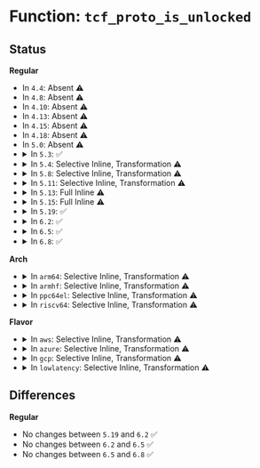 # Function: <code>tcf_proto_is_unlocked</code>

## Status
<b>Regular</b>
<ul>
<li>
In <code>4.4</code>: Absent ⚠️
</li>
<li>
In <code>4.8</code>: Absent ⚠️
</li>
<li>
In <code>4.10</code>: Absent ⚠️
</li>
<li>
In <code>4.13</code>: Absent ⚠️
</li>
<li>
In <code>4.15</code>: Absent ⚠️
</li>
<li>
In <code>4.18</code>: Absent ⚠️
</li>
<li>
In <code>5.0</code>: Absent ⚠️
</li>
<li>
<details>
<summary>In <code>5.3</code>: ✅</summary>

```c
bool tcf_proto_is_unlocked(const char *kind);
```

**Collision:** Unique Static

**Inline:** No

**Transformation:** False

**Instances:**

```
In net/sched/cls_api.c (ffffffff8195ddc0)
Location: net/sched/cls_api.c:163
Inline: False
Direct callers:
  - net/sched/cls_api.c:tc_get_tfilter
  - net/sched/cls_api.c:tc_del_tfilter
  - net/sched/cls_api.c:tc_new_tfilter
```
**Symbols:**

```
ffffffff8195ddc0-ffffffff8195de05: tcf_proto_is_unlocked (STB_LOCAL)
```
</details>
</li>
<li>
<details>
<summary>In <code>5.4</code>: Selective Inline, Transformation ⚠️</summary>

**Collision:** Unique Static

**Inline:** Selective

**Transformation:** True

**Instances:**

```
In net/sched/cls_api.c (ffffffff81998364)
Location: net/sched/cls_api.c:230
Inline: True
Inline callers:
  - net/sched/cls_api.c:tc_get_tfilter
  - net/sched/cls_api.c:tc_del_tfilter
  - net/sched/cls_api.c:tc_new_tfilter
Direct callers:
  - net/sched/cls_api.c:tc_get_tfilter
  - net/sched/cls_api.c:tc_del_tfilter
  - net/sched/cls_api.c:tc_new_tfilter
```
**Symbols:**

```
ffffffff81994490-ffffffff819944d5: tcf_proto_is_unlocked.part.0 (STB_LOCAL)
```
</details>
</li>
<li>
<details>
<summary>In <code>5.8</code>: Selective Inline, Transformation ⚠️</summary>

**Collision:** Unique Static

**Inline:** Selective

**Transformation:** True

**Instances:**

```
In net/sched/cls_api.c (ffffffff81a6fd06)
Location: net/sched/cls_api.c:231
Inline: True
Inline callers:
  - net/sched/cls_api.c:tc_get_tfilter
  - net/sched/cls_api.c:tc_del_tfilter
  - net/sched/cls_api.c:tc_new_tfilter
Direct callers:
  - net/sched/cls_api.c:tc_get_tfilter
  - net/sched/cls_api.c:tc_del_tfilter
  - net/sched/cls_api.c:tc_new_tfilter
```
**Symbols:**

```
ffffffff81a6c700-ffffffff81a6c77a: tcf_proto_is_unlocked.part.0 (STB_LOCAL)
```
</details>
</li>
<li>
<details>
<summary>In <code>5.11</code>: Selective Inline, Transformation ⚠️</summary>

**Collision:** Unique Static

**Inline:** Selective

**Transformation:** True

**Instances:**

```
In net/sched/cls_api.c (ffffffff81a78702)
Location: net/sched/cls_api.c:231
Inline: True
Inline callers:
  - net/sched/cls_api.c:tc_get_tfilter
  - net/sched/cls_api.c:tc_del_tfilter
  - net/sched/cls_api.c:tc_new_tfilter
Direct callers:
  - net/sched/cls_api.c:tc_get_tfilter
  - net/sched/cls_api.c:tc_del_tfilter
  - net/sched/cls_api.c:tc_new_tfilter
```
**Symbols:**

```
ffffffff81a750a0-ffffffff81a7511a: tcf_proto_is_unlocked.part.0 (STB_LOCAL)
```
</details>
</li>
<li>
<details>
<summary>In <code>5.13</code>: Full Inline ⚠️</summary>

**Collision:** Unique Static

**Inline:** Full

**Transformation:** False

**Instances:**

```
In net/sched/cls_api.c (ffffffff81a614f1)
Location: net/sched/cls_api.c:231
Inline: True
Inline callers:
  - net/sched/cls_api.c:tc_get_tfilter
  - net/sched/cls_api.c:tc_get_tfilter
  - net/sched/cls_api.c:tc_del_tfilter
  - net/sched/cls_api.c:tc_del_tfilter
  - net/sched/cls_api.c:tc_new_tfilter
  - net/sched/cls_api.c:tc_new_tfilter
```
</details>
</li>
<li>
<details>
<summary>In <code>5.15</code>: Full Inline ⚠️</summary>

**Collision:** Unique Static

**Inline:** Full

**Transformation:** False

**Instances:**

```
In net/sched/cls_api.c (ffffffff81b1a701)
Location: net/sched/cls_api.c:231
Inline: True
Inline callers:
  - net/sched/cls_api.c:tc_get_tfilter
  - net/sched/cls_api.c:tc_get_tfilter
  - net/sched/cls_api.c:tc_del_tfilter
  - net/sched/cls_api.c:tc_del_tfilter
  - net/sched/cls_api.c:tc_new_tfilter
  - net/sched/cls_api.c:tc_new_tfilter
```
</details>
</li>
<li>
<details>
<summary>In <code>5.19</code>: ✅</summary>

```c
bool tcf_proto_is_unlocked(const char *kind);
```

**Collision:** Unique Static

**Inline:** No

**Transformation:** False

**Instances:**

```
In net/sched/cls_api.c (ffffffff81c9da80)
Location: net/sched/cls_api.c:248
Inline: False
Direct callers:
  - net/sched/cls_api.c:tc_get_tfilter
  - net/sched/cls_api.c:tc_del_tfilter
  - net/sched/cls_api.c:tc_new_tfilter
```
**Symbols:**

```
ffffffff81c9da80-ffffffff81c9dae7: tcf_proto_is_unlocked (STB_LOCAL)
```
</details>
</li>
<li>
<details>
<summary>In <code>6.2</code>: ✅</summary>

```c
bool tcf_proto_is_unlocked(const char *kind);
```

**Collision:** Unique Static

**Inline:** No

**Transformation:** False

**Instances:**

```
In net/sched/cls_api.c (ffffffff81e5a0d0)
Location: net/sched/cls_api.c:250
Inline: False
Direct callers:
  - net/sched/cls_api.c:tc_get_tfilter
  - net/sched/cls_api.c:tc_del_tfilter
  - net/sched/cls_api.c:tc_new_tfilter
```
**Symbols:**

```
ffffffff81e5a0d0-ffffffff81e5a137: tcf_proto_is_unlocked (STB_LOCAL)
```
</details>
</li>
<li>
<details>
<summary>In <code>6.5</code>: ✅</summary>

```c
bool tcf_proto_is_unlocked(const char *kind);
```

**Collision:** Unique Static

**Inline:** No

**Transformation:** False

**Instances:**

```
In net/sched/cls_api.c (ffffffff81eb5b10)
Location: net/sched/cls_api.c:352
Inline: False
Direct callers:
  - net/sched/cls_api.c:tc_get_tfilter
  - net/sched/cls_api.c:tc_del_tfilter
  - net/sched/cls_api.c:tc_new_tfilter
```
**Symbols:**

```
ffffffff81eb5b10-ffffffff81eb5b77: tcf_proto_is_unlocked (STB_LOCAL)
```
</details>
</li>
<li>
<details>
<summary>In <code>6.8</code>: ✅</summary>

```c
bool tcf_proto_is_unlocked(const char *kind);
```

**Collision:** Unique Static

**Inline:** No

**Transformation:** False

**Instances:**

```
In net/sched/cls_api.c (ffffffff81f78820)
Location: net/sched/cls_api.c:352
Inline: False
Direct callers:
  - net/sched/cls_api.c:tc_get_tfilter
  - net/sched/cls_api.c:tc_del_tfilter
  - net/sched/cls_api.c:tc_new_tfilter
```
**Symbols:**

```
ffffffff81f78820-ffffffff81f78887: tcf_proto_is_unlocked (STB_LOCAL)
```
</details>
</li>
</ul>
<b>Arch</b>
<ul>
<li>
<details>
<summary>In <code>arm64</code>: Selective Inline, Transformation ⚠️</summary>

**Collision:** Unique Static

**Inline:** Selective

**Transformation:** True

**Instances:**

```
In net/sched/cls_api.c (ffff800010c45268)
Location: net/sched/cls_api.c:230
Inline: True
Inline callers:
  - net/sched/cls_api.c:tc_get_tfilter
  - net/sched/cls_api.c:tc_del_tfilter
  - net/sched/cls_api.c:tc_new_tfilter
Direct callers:
  - net/sched/cls_api.c:tc_get_tfilter
  - net/sched/cls_api.c:tc_del_tfilter
  - net/sched/cls_api.c:tc_new_tfilter
```
**Symbols:**

```
ffff800010c41828-ffff800010c4188c: tcf_proto_is_unlocked.part.0 (STB_LOCAL)
```
</details>
</li>
<li>
<details>
<summary>In <code>armhf</code>: Selective Inline, Transformation ⚠️</summary>

**Collision:** Unique Static

**Inline:** Selective

**Transformation:** True

**Instances:**

```
In net/sched/cls_api.c (c0d55834)
Location: net/sched/cls_api.c:230
Inline: True
Inline callers:
  - net/sched/cls_api.c:tc_get_tfilter
  - net/sched/cls_api.c:tc_del_tfilter
  - net/sched/cls_api.c:tc_new_tfilter
Direct callers:
  - net/sched/cls_api.c:tc_get_tfilter
  - net/sched/cls_api.c:tc_del_tfilter
  - net/sched/cls_api.c:tc_new_tfilter
```
**Symbols:**

```
c0d52ec0-c0d52f0c: tcf_proto_is_unlocked.part.0 (STB_LOCAL)
```
</details>
</li>
<li>
<details>
<summary>In <code>ppc64el</code>: Selective Inline, Transformation ⚠️</summary>

**Collision:** Unique Static

**Inline:** Selective

**Transformation:** True

**Instances:**

```
In net/sched/cls_api.c (c000000000d40470)
Location: net/sched/cls_api.c:230
Inline: True
Inline callers:
  - net/sched/cls_api.c:tc_get_tfilter
  - net/sched/cls_api.c:tc_del_tfilter
  - net/sched/cls_api.c:tc_new_tfilter
Direct callers:
  - net/sched/cls_api.c:tc_get_tfilter
  - net/sched/cls_api.c:tc_del_tfilter
  - net/sched/cls_api.c:tc_new_tfilter
```
**Symbols:**

```
c000000000d3bd10-c000000000d3bd9c: tcf_proto_is_unlocked.part.0 (STB_LOCAL)
```
</details>
</li>
<li>
<details>
<summary>In <code>riscv64</code>: Selective Inline, Transformation ⚠️</summary>

**Collision:** Unique Static

**Inline:** Selective

**Transformation:** True

**Instances:**

```
In net/sched/cls_api.c (ffffffe0007b2dd2)
Location: net/sched/cls_api.c:230
Inline: True
Inline callers:
  - net/sched/cls_api.c:tc_get_tfilter
  - net/sched/cls_api.c:tc_del_tfilter
  - net/sched/cls_api.c:tc_new_tfilter
Direct callers:
  - net/sched/cls_api.c:tc_get_tfilter
  - net/sched/cls_api.c:tc_del_tfilter
  - net/sched/cls_api.c:tc_new_tfilter
```
**Symbols:**

```
ffffffe0007b0432-ffffffe0007b0486: tcf_proto_is_unlocked.part.0 (STB_LOCAL)
```
</details>
</li>
</ul>
<b>Flavor</b>
<ul>
<li>
<details>
<summary>In <code>aws</code>: Selective Inline, Transformation ⚠️</summary>

**Collision:** Unique Static

**Inline:** Selective

**Transformation:** True

**Instances:**

```
In net/sched/cls_api.c (ffffffff819381d4)
Location: net/sched/cls_api.c:230
Inline: True
Inline callers:
  - net/sched/cls_api.c:tc_get_tfilter
  - net/sched/cls_api.c:tc_del_tfilter
  - net/sched/cls_api.c:tc_new_tfilter
Direct callers:
  - net/sched/cls_api.c:tc_get_tfilter
  - net/sched/cls_api.c:tc_del_tfilter
  - net/sched/cls_api.c:tc_new_tfilter
```
**Symbols:**

```
ffffffff81934300-ffffffff81934345: tcf_proto_is_unlocked.part.0 (STB_LOCAL)
```
</details>
</li>
<li>
<details>
<summary>In <code>azure</code>: Selective Inline, Transformation ⚠️</summary>

**Collision:** Unique Static

**Inline:** Selective

**Transformation:** True

**Instances:**

```
In net/sched/cls_api.c (ffffffff818f1cd4)
Location: net/sched/cls_api.c:230
Inline: True
Inline callers:
  - net/sched/cls_api.c:tc_get_tfilter
  - net/sched/cls_api.c:tc_del_tfilter
  - net/sched/cls_api.c:tc_new_tfilter
Direct callers:
  - net/sched/cls_api.c:tc_get_tfilter
  - net/sched/cls_api.c:tc_del_tfilter
  - net/sched/cls_api.c:tc_new_tfilter
```
**Symbols:**

```
ffffffff818ede00-ffffffff818ede45: tcf_proto_is_unlocked.part.0 (STB_LOCAL)
```
</details>
</li>
<li>
<details>
<summary>In <code>gcp</code>: Selective Inline, Transformation ⚠️</summary>

**Collision:** Unique Static

**Inline:** Selective

**Transformation:** True

**Instances:**

```
In net/sched/cls_api.c (ffffffff81989364)
Location: net/sched/cls_api.c:230
Inline: True
Inline callers:
  - net/sched/cls_api.c:tc_get_tfilter
  - net/sched/cls_api.c:tc_del_tfilter
  - net/sched/cls_api.c:tc_new_tfilter
Direct callers:
  - net/sched/cls_api.c:tc_get_tfilter
  - net/sched/cls_api.c:tc_del_tfilter
  - net/sched/cls_api.c:tc_new_tfilter
```
**Symbols:**

```
ffffffff81985490-ffffffff819854d5: tcf_proto_is_unlocked.part.0 (STB_LOCAL)
```
</details>
</li>
<li>
<details>
<summary>In <code>lowlatency</code>: Selective Inline, Transformation ⚠️</summary>

**Collision:** Unique Static

**Inline:** Selective

**Transformation:** True

**Instances:**

```
In net/sched/cls_api.c (ffffffff819aaee4)
Location: net/sched/cls_api.c:230
Inline: True
Inline callers:
  - net/sched/cls_api.c:tc_get_tfilter
  - net/sched/cls_api.c:tc_del_tfilter
  - net/sched/cls_api.c:tc_new_tfilter
Direct callers:
  - net/sched/cls_api.c:tc_get_tfilter
  - net/sched/cls_api.c:tc_del_tfilter
  - net/sched/cls_api.c:tc_new_tfilter
```
**Symbols:**

```
ffffffff819a8230-ffffffff819a8275: tcf_proto_is_unlocked.part.0 (STB_LOCAL)
```
</details>
</li>
</ul>

## Differences
<b>Regular</b>
<ul>
<li>
No changes between <code>5.19</code> and <code>6.2</code> ✅
</li>
<li>
No changes between <code>6.2</code> and <code>6.5</code> ✅
</li>
<li>
No changes between <code>6.5</code> and <code>6.8</code> ✅
</li>
</ul>
